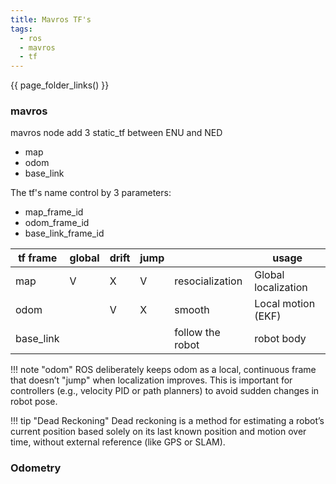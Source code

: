 ```yaml
---
title: Mavros TF's
tags:
  - ros
  - mavros
  - tf
---
```


{{ page_folder_links() }}

### mavros
mavros node add 3 static_tf between ENU and NED

- map
- odom
- base_link

The tf's name control by 3 parameters:

- map_frame_id
- odom_frame_id
- base_link_frame_id

|    tf frame       | global | drift | jump |  | usage |
| --------- | ------ | ----- | ---- | ---- | ---- |
| map       | V      | X     |  V   |  resocialization    |  Global localization    |
| odom      |        | V     |  X   |  smooth    |  Local motion (EKF)    |
| base_link |        |       |      |  follow the robot    |  robot body    |


!!! note "odom"
    ROS deliberately keeps odom as a local, continuous frame that doesn’t "jump" when localization improves. This is important for controllers (e.g., velocity PID or path planners) to avoid sudden changes in robot pose.
     

!!! tip "Dead Reckoning"
    Dead reckoning is a method for estimating a robot’s current position based solely on its last known position and motion over time, without external reference (like GPS or SLAM).


### Odometry